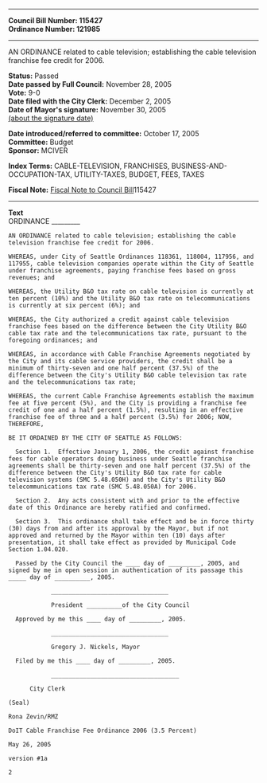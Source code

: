 * * * * *  
  
**Council Bill Number: [](#h0)[](#h2)115427**   
**Ordinance Number: 121985**  
  
* * * * *  
  
AN ORDINANCE related to cable television; establishing the cable television franchise fee credit for 2006.  
  
**Status:** Passed   
**Date passed by Full Council:** November 28, 2005   
**Vote:** 9-0   
**Date filed with the City Clerk:** December 2, 2005   
**Date of Mayor's signature:** November 30, 2005   
[(about the signature date)](/~public/approvaldate.htm)   
  
  
**Date introduced/referred to committee:** October 17, 2005   
**Committee:** Budget   
**Sponsor:** MCIVER   
  
**Index Terms:** CABLE-TELEVISION, FRANCHISES, BUSINESS-AND-OCCUPATION-TAX, UTILITY-TAXES, BUDGET, FEES, TAXES  
  
**Fiscal Note:** [Fiscal Note to Council Bill](http://clerk.seattle.gov/~public/fnote/115427.htm)[](#h1)[](#h3)115427  
  
* * * * *  
  
**Text**  
    ORDINANCE _________  
  
    AN ORDINANCE related to cable television; establishing the cable  
    television franchise fee credit for 2006.  
  
    WHEREAS, under City of Seattle Ordinances 118361, 118004, 117956, and  
    117955, cable television companies operate within the City of Seattle  
    under franchise agreements, paying franchise fees based on gross  
    revenues; and  
  
    WHEREAS, the Utility B&O tax rate on cable television is currently at  
    ten percent (10%) and the Utility B&O tax rate on telecommunications  
    is currently at six percent (6%); and  
  
    WHEREAS, the City authorized a credit against cable television  
    franchise fees based on the difference between the City Utility B&O  
    cable tax rate and the telecommunications tax rate, pursuant to the  
    foregoing ordinances; and  
  
    WHEREAS, in accordance with Cable Franchise Agreements negotiated by  
    the City and its cable service providers, the credit shall be a  
    minimum of thirty-seven and one half percent (37.5%) of the  
    difference between the City's Utility B&O cable television tax rate  
    and the telecommunications tax rate;  
  
    WHEREAS, the current Cable Franchise Agreements establish the maximum  
    fee at five percent (5%), and the City is providing a franchise fee  
    credit of one and a half percent (1.5%), resulting in an effective  
    franchise fee of three and a half percent (3.5%) for 2006; NOW,  
    THEREFORE,  
  
    BE IT ORDAINED BY THE CITY OF SEATTLE AS FOLLOWS:  
  
      Section 1.  Effective January 1, 2006, the credit against franchise  
    fees for cable operators doing business under Seattle franchise  
    agreements shall be thirty-seven and one half percent (37.5%) of the  
    difference between the City's Utility B&O tax rate for cable  
    television systems (SMC 5.48.050H) and the City's Utility B&O  
    telecommunications tax rate (SMC 5.48.050A) for 2006.  
  
      Section 2.  Any acts consistent with and prior to the effective  
    date of this Ordinance are hereby ratified and confirmed.  
  
      Section 3.  This ordinance shall take effect and be in force thirty  
    (30) days from and after its approval by the Mayor, but if not  
    approved and returned by the Mayor within ten (10) days after  
    presentation, it shall take effect as provided by Municipal Code  
    Section 1.04.020.  
  
      Passed by the City Council the ____ day of _________, 2005, and  
    signed by me in open session in authentication of its passage this  
    _____ day of __________, 2005.  
  
                _________________________________  
  
                President __________of the City Council  
  
      Approved by me this ____ day of _________, 2005.  
  
                _________________________________  
  
                Gregory J. Nickels, Mayor  
  
      Filed by me this ____ day of _________, 2005.  
  
                ____________________________________  
  
          City Clerk  
  
    (Seal)  
  
    Rona Zevin/RMZ  
  
    DoIT Cable Franchise Fee Ordinance 2006 (3.5 Percent)  
  
    May 26, 2005  
  
    version #1a  
  
    2  
